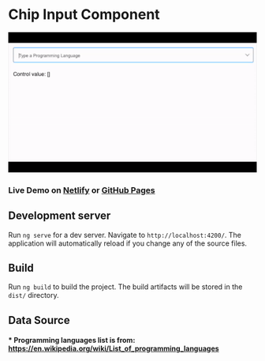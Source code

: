 # Chip Input Component

![](https://github.com/fsamansour/chip-input-component/blob/main/preview.gif?raw=true)

### Live Demo on  [Netlify](https://chip-input-component.netlify.app/) or [GitHub Pages](https://fsamansour.github.io/chip-input-component/)

## Development server

Run `ng serve` for a dev server. Navigate to `http://localhost:4200/`. The application will automatically reload if you change any of the source files.

## Build

Run `ng build` to build the project. The build artifacts will be stored in the `dist/` directory.

## Data Source

####        * Programming languages list is from: https://en.wikipedia.org/wiki/List_of_programming_languages
